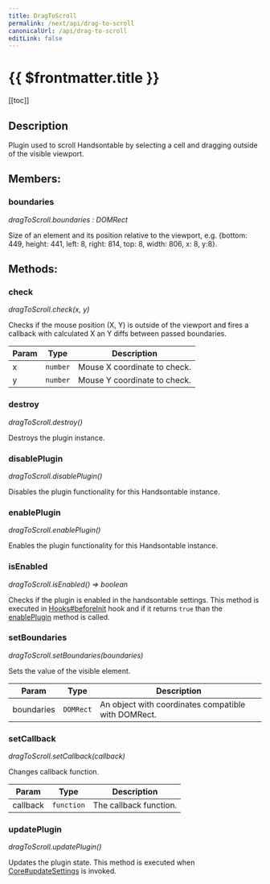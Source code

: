 ```yaml
---
title: DragToScroll
permalink: /next/api/drag-to-scroll
canonicalUrl: /api/drag-to-scroll
editLink: false
---
```


# {{ $frontmatter.title }}

[[toc]]

## Description


Plugin used to scroll Handsontable by selecting a cell and dragging outside of the visible viewport.


## Members:

### boundaries

_dragToScroll.boundaries : DOMRect_

Size of an element and its position relative to the viewport,
e.g. {bottom: 449, height: 441, left: 8, right: 814, top: 8, width: 806, x: 8, y:8}.


## Methods:

### check

_dragToScroll.check(x, y)_

Checks if the mouse position (X, Y) is outside of the viewport and fires a callback with calculated X an Y diffs
between passed boundaries.


| Param | Type | Description |
| --- | --- | --- |
| x | `number` | Mouse X coordinate to check. |
| y | `number` | Mouse Y coordinate to check. |



### destroy

_dragToScroll.destroy()_

Destroys the plugin instance.



### disablePlugin

_dragToScroll.disablePlugin()_

Disables the plugin functionality for this Handsontable instance.



### enablePlugin

_dragToScroll.enablePlugin()_

Enables the plugin functionality for this Handsontable instance.



### isEnabled

_dragToScroll.isEnabled() ⇒ boolean_

Checks if the plugin is enabled in the handsontable settings. This method is executed in [Hooks#beforeInit](./Hooks/#beforeInit)
hook and if it returns `true` than the [enablePlugin](#DragToScroll+enablePlugin) method is called.



### setBoundaries

_dragToScroll.setBoundaries(boundaries)_

Sets the value of the visible element.


| Param | Type | Description |
| --- | --- | --- |
| boundaries | `DOMRect` | An object with coordinates compatible with DOMRect. |



### setCallback

_dragToScroll.setCallback(callback)_

Changes callback function.


| Param | Type | Description |
| --- | --- | --- |
| callback | `function` | The callback function. |



### updatePlugin

_dragToScroll.updatePlugin()_

Updates the plugin state. This method is executed when [Core#updateSettings](./Core/#updateSettings) is invoked.


